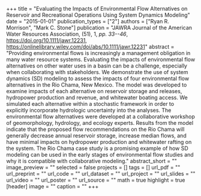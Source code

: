 +++
title = "Evaluating the Impacts of Environmental Flow Alternatives on Reservoir and Recreational Operations Using System Dynamics Modeling"
date = "2015-01-01"
publication_types = ["2"]
authors = ["Ryan R. Morrison", "Mark C. Stone"]
publication = "JAWRA Journal of the American Water Resources Association, (51), 1, _pp. 33--46_, https://doi.org/10.1111/jawr.12231, https://onlinelibrary.wiley.com/doi/abs/10.1111/jawr.12231"
abstract = "Providing environmental flows is increasingly a management obligation in many water resource systems. Evaluating the impacts of environmental flow alternatives on other water uses in a basin can be a challenge, especially when collaborating with stakeholders. We demonstrate the use of system dynamics (SD) modeling to assess the impacts of four environmental flow alternatives in the Rio Chama, New Mexico. The model was developed to examine impacts of each alternative on reservoir storage and releases, hydropower production and revenue, and whitewater boating access. We simulated each alternative within a stochastic framework in order to explicitly incorporate hydrologic uncertainty into the analyses. The environmental flow alternatives were developed at a collaborative workshop of geomorphology, hydrology, and ecology experts. Results from the model indicate that the proposed flow recommendations on the Rio Chama will generally decrease annual reservoir storage, increase median flows, and have minimal impacts on hydropower production and whitewater rafting on the system. The Rio Chama case study is a promising example of how SD modeling can be used in the early stages of environmental flow studies and why it is compatible with collaborative modeling."
abstract_short = ""
image_preview = ""
selected = false
projects = []
tags = []
url_pdf = ""
url_preprint = ""
url_code = ""
url_dataset = ""
url_project = ""
url_slides = ""
url_video = ""
url_poster = ""
url_source = ""
math = true
highlight = true
[header]
image = ""
caption = ""
+++
